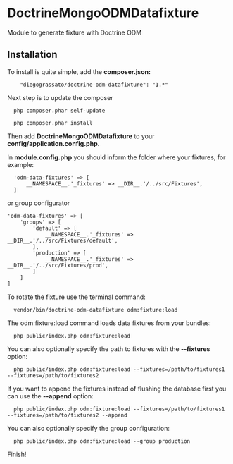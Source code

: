 DoctrineMongoODMDatafixture
============================

Module to generate fixture with Doctrine ODM

Installation
------------

To install is quite simple, add the **composer.json:**

```
    "diegograssato/doctrine-odm-datafixture": "1.*"
```

Next step is to update the composer

```
  php composer.phar self-update
```

```
  php composer.phar install
```

Then add **DoctrineMongoODMDatafixture** to your **config/application.config.php**.

In **module.config.php** you should inform the folder where your fixtures, for example:

```
  'odm-data-fixtures' => [
      __NAMESPACE__.'_fixtures' => __DIR__.'/../src/Fixtures',
  ]

```

or group configurator

```
'odm-data-fixtures' => [
    'groups' => [
        'default' => [
            __NAMESPACE__.'_fixtures' => __DIR__.'/../src/Fixtures/default',
        ],
        'production' => [
            __NAMESPACE__.'_fixtures' => __DIR__.'/../src/Fixtures/prod',
        ]
    ]
]
```

To rotate the fixture use the terminal command:

```
  vendor/bin/doctrine-odm-datafixture odm:fixture:load
```

The odm:fixture:load command loads data fixtures from your bundles:

```
  php public/index.php odm:fixture:load
```

You can also optionally specify the path to fixtures with the **--fixtures** option:

```
  php public/index.php odm:fixture:load --fixtures=/path/to/fixtures1 --fixtures=/path/to/fixtures2
```

If you want to append the fixtures instead of flushing the database first you can use the **--append** option:

```
  php public/index.php odm:fixture:load --fixtures=/path/to/fixtures1 --fixtures=/path/to/fixtures2 --append
```

You can also optionally specify the group configuration:

```
  php public/index.php odm:fixture:load --group production
```

Finish!
